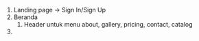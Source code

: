 1. Landing page -> Sign In/Sign Up
2. Beranda
   1. Header untuk menu about, gallery, pricing, contact, catalog
3.
